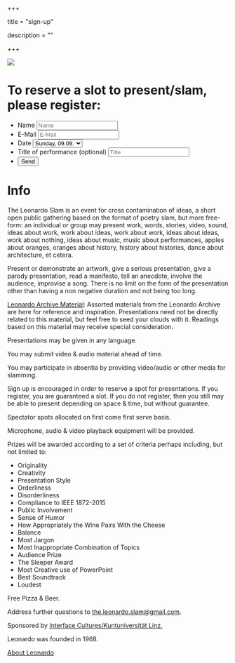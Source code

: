 +++

title = "sign-up"

description = ""

+++

<img src="LeonardoSlam_Web_.png">


# To reserve a slot to present/slam, please register:
<form action="https://formspree.io/the.leonardo.slam+signup@gmail.com"
      method="POST">
      <ul>
          <li>
                <label for="name">Name</label>
                <input type="text" name="name" placeholder="Name" required>
          </li>
          <li>
                <label for="email">E-Mail</label>
                <input type="email" name="_replyto" placeholder="E-Mail" required>
          </li>
          <li>
               <label for="date">Date</label>
    <select name="date">
          <option selected>Sunday, 09.09.</option>
          <option>Monday, 10.09.</option>
        </select>
          </li>
          <li>
               <label class="optional" for="performance">Title of performance (optional)</label>
    <input type="text" name="performance" placeholder="Title">
          </li>
          <li class="last">
              <input type="submit" value="Send">
          </li>
      </ul> 
</form>

# Info

The Leonardo Slam is an event for cross contamination of ideas, a short open public gathering based on the format of poetry slam, but more free-form: an individual or group may present work, words, stories, video, sound, ideas about work, work about ideas, work about work, ideas about ideas, work about nothing, ideas about music, music about performances, apples about oranges, oranges about history, history about histories, dance about architecture, et cetera.

Present or demonstrate an artwork, give a serious presentation, give a parody presentation, read a manifesto, tell an anecdote, involve the audience, improvise a song. There is no limit on the form of the presentation other than having a non negative duration and not being too long.

<a href="/leonardo-slam/archive/">Leonardo Archive Material</a>: Assorted materials from the Leonardo Archive are here for reference and inspiration.  Presentations need not be directly related to this material, but feel free to seed your clouds with it.  Readings based on this material may receive special consideration.

Presentations may be given in any language.

You may submit video & audio material ahead of time.

You may participate in absentia by providing video/audio or other media for slamming.

Sign up is encouraged in order to reserve a spot for presentations. If you register, you are guaranteed a slot.  If you do not register, then you still may be able to present depending on space & time, but without guarantee.

Spectator spots allocated on first come first serve basis.

Microphone, audio & video playback equipment will be provided.

Prizes will be awarded according to a set of criteria perhaps including, but not limited to:

* Originality
* Creativity
* Presentation Style
* Orderliness
* Disorderliness
* Compliance to IEEE 1872-2015
* Public Involvement
* Sense of Humor
* How Appropriately the Wine Pairs With the Cheese
* Balance
* Most Jargon
* Most Inappropriate Combination of Topics
* Audience Prize
* The Sleeper Award
* Most Creative use of PowerPoint
* Best Soundtrack
* Loudest

Free Pizza & Beer. 

Address further questions to <a href="mailto:the.leonardo.slam@gmail.com">the.leonardo.slam@gmail.com</a>.

Sponsored by <a href="https://www.ufg.at/Master-Programme.1594+M52087573ab0.0.html">Interface Cultures/Kuntuniversität Linz.</a>

Leonardo was founded in 1968.

<a href="https://www.leonardo.info/mission">About Leonardo</a>
